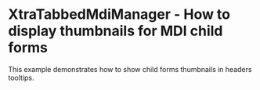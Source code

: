 # XtraTabbedMdiManager - How to display thumbnails for MDI child forms


<p>This example demonstrates how to show child forms thumbnails in headers tooltips.</p>

<br/>


